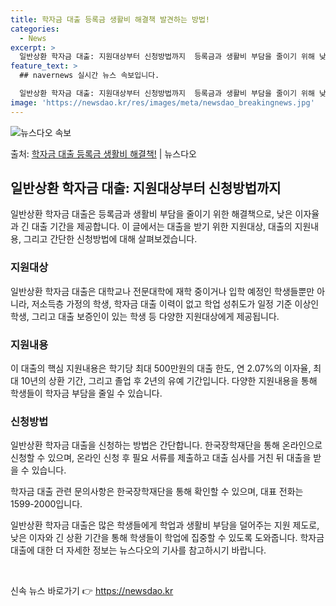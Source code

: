 ```yaml
---
title: 학자금 대출 등록금 생활비 해결책 발견하는 방법!
categories:
  - News
excerpt: >
  일반상환 학자금 대출: 지원대상부터 신청방법까지  등록금과 생활비 부담을 줄이기 위해 낮은 이자와 긴 대출기…
feature_text: >
  ## navernews 실시간 뉴스 속보입니다.

  일반상환 학자금 대출: 지원대상부터 신청방법까지  등록금과 생활비 부담을 줄이기 위해 낮은 이자와 긴 대출기…
image: 'https://newsdao.kr/res/images/meta/newsdao_breakingnews.jpg'
---
```


![뉴스다오 속보](https://newsdao.kr/res/images/meta/newsdao_breakingnews.jpg)

<p>출처: <a href="https://newsdao.kr/4027" rel="dofollow">학자금 대출 등록금 생활비 해결책!</a> | 뉴스다오</p>

<h2 data-ke-size="size26">일반상환 학자금 대출: 지원대상부터 신청방법까지</h2>
일반상환 학자금 대출은 등록금과 생활비 부담을 줄이기 위한 해결책으로, 낮은 이자율과 긴 대출 기간을 제공합니다. 이 글에서는 대출을 받기 위한 지원대상, 대출의 지원내용, 그리고 간단한 신청방법에 대해 살펴보겠습니다.

<h3>지원대상</h3>
일반상환 학자금 대출은 대학교나 전문대학에 재학 중이거나 입학 예정인 학생들뿐만 아니라, 저소득층 가정의 학생, 학자금 대출 이력이 없고 학업 성취도가 일정 기준 이상인 학생, 그리고 대출 보증인이 있는 학생 등 다양한 지원대상에게 제공됩니다.

<h3>지원내용</h3>
이 대출의 핵심 지원내용은 학기당 최대 500만원의 대출 한도, 연 2.07%의 이자율, 최대 10년의 상환 기간, 그리고 졸업 후 2년의 유예 기간입니다. 다양한 지원내용을 통해 학생들이 학자금 부담을 줄일 수 있습니다.

<h3>신청방법</h3>
일반상환 학자금 대출을 신청하는 방법은 간단합니다. 한국장학재단을 통해 온라인으로 신청할 수 있으며, 온라인 신청 후 필요 서류를 제출하고 대출 심사를 거친 뒤 대출을 받을 수 있습니다. 

학자금 대출 관련 문의사항은 한국장학재단을 통해 확인할 수 있으며, 대표 전화는 1599-2000입니다.

일반상환 학자금 대출은 많은 학생들에게 학업과 생활비 부담을 덜어주는 지원 제도로, 낮은 이자와 긴 상환 기간을 통해 학생들이 학업에 집중할 수 있도록 도와줍니다. 학자금 대출에 대한 더 자세한 정보는 뉴스다오의 기사를 참고하시기 바랍니다. 

<p data-ke-size="size16">&nbsp;</p> 

신속 뉴스 바로가기 👉 <a href="https://newsdao.kr" rel="dofollow">https://newsdao.kr</a>


